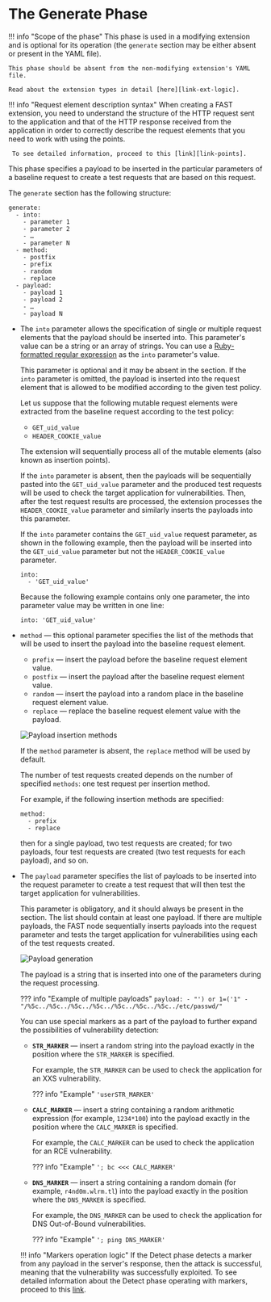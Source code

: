 [link-points]:          points/intro.md
[link-ruby-regexp]:     http://ruby-doc.org/core-2.6.1/doc/regexp_rdoc.html
[link-logic]:           logic.md
[link-markers]:         detect/markers.md
[link-ext-logic]:       logic.md

[img-generate-methods]:     ../../images/fast/dsl/en/phases/generate-methods.png
[img-generate-payload]:     ../../images/fast/dsl/en/phases/generate-payload.png

#  The Generate Phase

!!! info "Scope of the phase"
    This phase is used in a modifying extension and is optional for its operation (the `generate` section may be either absent or present in the YAML file).

    This phase should be absent from the non-modifying extension's YAML file.
    
    Read about the extension types in detail [here][link-ext-logic].

!!! info "Request element description syntax"
     When creating a FAST extension, you need to understand the structure of the HTTP request sent to the application and that of the HTTP response received from the application in order to correctly describe the request elements that you need to work with using the points. 
     
     To see detailed information, proceed to this [link][link-points].
 
 This phase specifies a payload to be inserted in the particular parameters of a baseline request to create a test requests that are based on this request.

The `generate` section has the following structure:

```
generate:
  - into:
    - parameter 1
    - parameter 2
    - …
    - parameter N
  - method:
    - postfix
    - prefix
    - random
    - replace
  - payload:
    - payload 1
    - payload 2
    - …
    - payload N
```

* The `into` parameter allows the specification of single or multiple request elements that the payload should be inserted into. This parameter's value can be a string or an array of strings. You can use a [Ruby-formatted regular expression][link-ruby-regexp] as the `into` parameter's value.
    
    This parameter is optional and it may be absent in the section. If the `into` parameter is omitted, the payload is inserted into the request element that is allowed to be modified according to the given test policy.
    
    Let us suppose that the following mutable request elements were extracted from the baseline request according to the test policy:
    
    * `GET_uid_value`
    * `HEADER_COOKIE_value`
    
    The extension will sequentially process all of the mutable elements (also known as insertion points). 
    
    If the `into` parameter is absent, then the payloads will be sequentially pasted into the `GET_uid_value` parameter and the produced test requests will be used to check the target application for vulnerabilities. Then, after the test request results are processed, the extension processes the `HEADER_COOKIE_value` parameter and similarly inserts the payloads into this parameter.
    
    If the `into` parameter contains the `GET_uid_value` request parameter, as shown in the following example, then the payload will be inserted into the `GET_uid_value` parameter but not the `HEADER_COOKIE_value` parameter.
    
    ```
    into: 
      - 'GET_uid_value'
    ```
    Because the following example contains only one parameter, the into parameter value may be written in one line:
    
    `into: 'GET_uid_value'`

* `method` — this optional parameter specifies the list of the methods that will be used to insert the payload into the baseline request element. 
    * `prefix` — insert the payload before the baseline request element value.
    * `postfix` — insert the payload after the baseline request element value.
    * `random` — insert the payload into a random place in the baseline request element value.
    * `replace` — replace the baseline request element value with the payload.
    
    ![Payload insertion methods][img-generate-methods]
    
    If the `method` parameter is absent, the `replace` method will be used by default.
    
    The number of test requests created depends on the number of specified `methods`: one test request per insertion method.
    
    For example, if the following insertion methods are specified:
    
    ```
    method:
      - prefix
      - replace
    ```
    
    then for a single payload, two test requests are created; for two payloads, four test requests are created (two test requests for each payload), and so on.

* The `payload` parameter specifies the list of payloads to be inserted into the request parameter to create a test request that will then test the target application for vulnerabilities.
    
    This parameter is obligatory, and it should always be present in the section. The list should contain at least one payload. If there are multiple payloads, the FAST node sequentially inserts payloads into the request parameter and tests the target application for vulnerabilities using each of the test requests created.
    
    ![Payload generation][img-generate-payload]
    
    The payload is a string that is inserted into one of the parameters during the request processing.
    
    ??? info "Example of multiple payloads"
        ```
        payload:
          - "') or 1=('1"
          - "/%5c../%5c../%5c../%5c../%5c../%5c../%5c../etc/passwd/"
        ```
    
    You can use special markers as a part of the payload to further expand the possibilities of vulnerability detection:

    * **`STR_MARKER`** — insert a random string into the payload exactly in the position where the `STR_MARKER` is specified. 
        
        For example, the `STR_MARKER` can be used to check the application for an XXS vulnerability.
        
        ??? info "Example"
            `'userSTR_MARKER'`
    
    * **`CALC_MARKER`** — insert a string containing a random arithmetic expression (for example, `1234*100`) into the payload exactly in the position where the `CALC_MARKER` is specified.
        
        For example, the `CALC_MARKER` can be used to check the application for an RCE vulnerability.
        
        ??? info "Example"
            `'; bc <<< CALC_MARKER'`
    
    * **`DNS_MARKER`** — insert a string containing a random domain (for example, `r4nd0m.wlrm.tl`) into the payload exactly in the position where the `DNS_MARKER` is specified.
        
        For example, the `DNS_MARKER` can be used to check the application for DNS Out-of-Bound vulnerabilities.

        ??? info "Example"
            `'; ping DNS_MARKER'`
    
    !!! info "Markers operation logic"
        If the Detect phase detects a marker from any payload in the server's response, then the attack is successful, meaning that the vulnerability was successfully exploited. To see detailed information about the Detect phase operating with markers, proceed to this [link][link-markers].